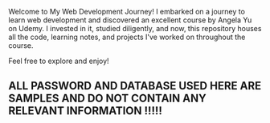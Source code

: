 Welcome to My Web Development Journey!
I embarked on a journey to learn web development and discovered an excellent course by Angela Yu on Udemy. I invested in it, studied diligently, and now, this repository houses all the code, learning notes, and projects I've worked on throughout the course.

Feel free to explore and enjoy!

## ALL PASSWORD AND DATABASE USED HERE ARE SAMPLES AND DO NOT CONTAIN ANY RELEVANT INFORMATION !!!!!
